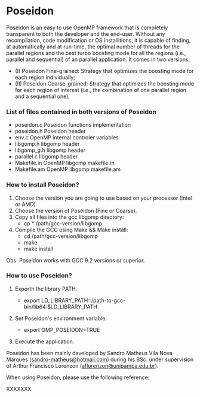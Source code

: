 # Poseidon

Poseidon is an easy to use OpenMP framework that is completely transparent to both the developer and the end-user. Without any recompilation, code modification or OS installitions, it is capable of finding, at automatically and at run-time, the optimal number of threads for the parallel regions and the best turbo boosting mode for all the regions (i.e., parallel and sequential) of an parallel application. It comes in two versions: 

* (I)  Poseidon Fine-grained: Strategy that optimizes the boosting mode for each region individually; 
* (II) Poseidon Coarse-grained: Strategy that optimizes the boosting mode for each region of interest (i.e., the combination of one parallel region and a sequential one);



### List of files contained in both versions of Poseidon
* poseidon.c              Poseidon functions implementation
* poseidon.h              Poseidon header
* env.c                   OpenMP internal controler variables
* libgomp.h               libgomp header
* libgomp_g.h             libgomp header
* parallel.c              libgomp header
* Makefile.in             OpenMP libgomp makefile.in
* Makefile.am             OpenMP libgomp makefile.am



### How to install Poseidon?

1. Choose the version you are going to use based on your processor (Intel or AMD).
2. Choose the version of Poseidon (Fine or Coarse).
3. Copy all files into the gcc libgomp directory:
      - cp * /path/gcc-version/libgomp.
4. Compile the GCC using Make && Make install:
      - cd /path/gcc-version/libgomp
      - make
      - make install


Obs: Poseidon works with GCC 9.2 versions or superior.


### How to use Poseidon?


1. Exporth the library PATH:
      - export LD_LIBRARY_PATH=/path-to-gcc-bin/lib64:$LD_LIBRARY_PATH
      
2. Set Poseidon's environment variable:
      - export OMP_POSEIDON=TRUE
    
3. Execute the application.


Poseidon has been mainly developed by Sandro Matheus Vila Nova Marques (sandro-matheus@hotmail.com) during his BSc. under supervision of Arthur Francisco Lorenzon (aflorenzon@unipampa.edu.br).

When using Poseidon, please use the following reference:

XXXXXXX





